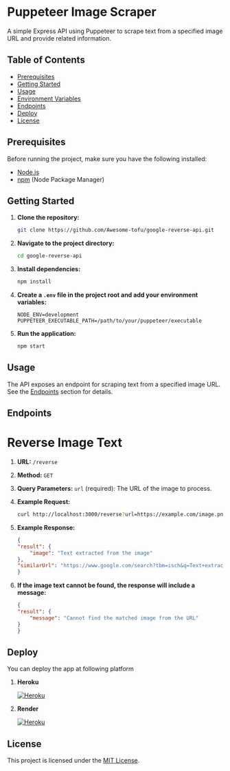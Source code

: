 # Puppeteer Image Scraper

A simple Express API using Puppeteer to scrape text from a specified image URL and provide related information.

## Table of Contents

- [Prerequisites](#prerequisites)
- [Getting Started](#getting-started)
- [Usage](#usage)
- [Environment Variables](#environment-variables)
- [Endpoints](#endpoints)
- [Deploy](#deploy)
- [License](#license)

## Prerequisites

Before running the project, make sure you have the following installed:

- [Node.js](https://nodejs.org/)
- [npm](https://www.npmjs.com/) (Node Package Manager)

## Getting Started

1. **Clone the repository:**

   ```bash
   git clone https://github.com/Awesome-tofu/google-reverse-api.git

2. **Navigate to the project directory:**

    ```bash
    cd google-reverse-api

2. **Install dependencies:**

    ```bash
    npm install

2. **Create a `.env` file in the project root and add your environment variables:**

    ```env
    NODE_ENV=development
    PUPPETEER_EXECUTABLE_PATH=/path/to/your/puppeteer/executable

2. **Run the application:**

    ```bash
    npm start

## Usage

The API exposes an endpoint for scraping text from a specified image URL. See the [Endpoints](#endpoints) section for details.

## Endpoints

# Reverse Image Text

1. **URL:** `/reverse`

2. **Method:** `GET`

3. **Query Parameters:** `url` (required): The URL of the image to process.

4. **Example Request:** 
        
    ```bash
    curl http://localhost:3000/reverse?url=https://example.com/image.png

5. **Example Response:**

    ```json
    {
    "result": {
        "image": "Text extracted from the image"
    },
    "similarUrl": "https://www.google.com/search?tbm=isch&q=Text+extracted+from+the+image"
    }

6. **If the image text cannot be found, the response will include a message:**

    ```json
    {
    "result": {
        "message": "Cannot find the matched image from the URL"
    }
    }

## Deploy

You can deploy the app at following platform 

1. **Heroku**

    <a aria-label="Deploy to Heroku" href="https://dashboard.heroku.com/new?template=https://github.com/Awesome-Tofu/google-reverse-api" target="_blank">
        <img alt="Heroku" src="https://www.herokucdn.com/deploy/button.svg" />
    </a>

2. **Render**

    <a aria-label="Deploy to Heroku" href="https://render.com/deploy?repo=https://github.com/Awesome-Tofu/google-reverse-api" target="_blank">
        <img alt="Heroku" src="https://render.com/images/deploy-to-render-button.svg" />
    </a>

## License

This project is licensed under the [MIT License](https://opensource.org/licenses/MIT).